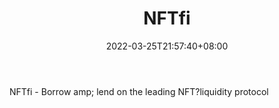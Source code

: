 ﻿---
weight: 
title: "NFTfi"
description: "NFTfi - Borrow amp; lend on the leading NFT?liquidity protocol"
date: 2022-03-25T21:57:40+08:00
lastmod: 2022-03-25T16:45:40+08:00
draft: false
authors: ["Metabd"]
featuredImage: "487.jpg"
link: "https://www.nftfi.com/"
tags: ["NFTfi","数字收藏品"]
categories: ["navigation"]
navigation: ["数字收藏品"]
lightgallery: true
toc: true
pinned: false
recommend: false
recommend1: false
---
NFTfi - Borrow amp; lend on the leading NFT?liquidity protocol
